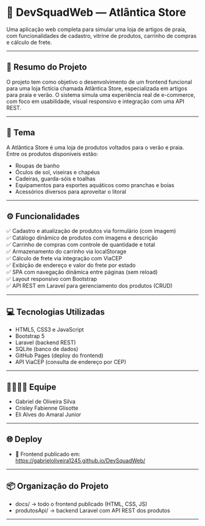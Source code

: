 # 🌊 DevSquadWeb — Atlântica Store

Uma aplicação web completa para simular uma loja de artigos de praia, com funcionalidades de cadastro, vitrine de produtos, carrinho de compras e cálculo de frete.

---

## 🧭 Resumo do Projeto

O projeto tem como objetivo o desenvolvimento de um frontend funcional para uma loja fictícia chamada Atlântica Store, especializada em artigos para praia e verão. O sistema simula uma experiência real de e-commerce, com foco em usabilidade, visual responsivo e integração com uma API REST.

---

## 🎯 Tema

A Atlântica Store é uma loja de produtos voltados para o verão e praia. Entre os produtos disponíveis estão:

- Roupas de banho
- Óculos de sol, viseiras e chapéus
- Cadeiras, guarda-sóis e toalhas
- Equipamentos para esportes aquáticos como pranchas e boias
- Acessórios diversos para aproveitar o litoral

---

## ⚙️ Funcionalidades

✅ Cadastro e atualização de produtos via formulário (com imagem)  
✅ Catálogo dinâmico de produtos com imagens e descrição  
✅ Carrinho de compras com controle de quantidade e total  
✅ Armazenamento do carrinho via localStorage  
✅ Cálculo de frete via integração com ViaCEP  
✅ Exibição de endereço e valor do frete por estado  
✅ SPA com navegação dinâmica entre páginas (sem reload)  
✅ Layout responsivo com Bootstrap  
✅ API REST em Laravel para gerenciamento dos produtos (CRUD)

---

## 💻 Tecnologias Utilizadas

- HTML5, CSS3 e JavaScript
- Bootstrap 5
- Laravel (backend REST)
- SQLite (banco de dados)
- GitHub Pages (deploy do frontend)
- API ViaCEP (consulta de endereço por CEP)

---

## 👨‍👩‍👧‍👦 Equipe

- Gabriel de Oliveira Silva 
- Crisley Fabienne Glisotte 
- Eli Alves do Amaral Junior

---

## 🌐 Deploy

- 🔗 Frontend publicado em: https://gabrieloliveira1245.github.io/DevSquadWeb/

---

## 📦 Organização do Projeto

- docs/ → todo o frontend publicado (HTML, CSS, JS)
- produtosApi/ → backend Laravel com API REST dos produtos

---
